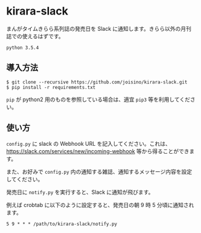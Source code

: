 # kirara-slack

まんがタイムきらら系列誌の発売日を Slack に通知します。きらら以外の月刊誌での使えるはずです。

`python 3.5.4`

## 導入方法

```
$ git clone --recursive https://github.com/joisino/kirara-slack.git
$ pip install -r requirements.txt
```

`pip` が python2 用のものを参照している場合は、適宜 `pip3` 等を利用してください。

## 使い方

`config.py` に slack の Webhook URL を記入してください。これは、 https://slack.com/services/new/incoming-webhook 等から得ることができます。

また、お好みで `config.py` 内の通知する雑誌、通知するメッセージ内容を設定してください。

発売日に `notify.py` を実行すると、Slack に通知が飛びます。

例えば crobtab に以下のように設定すると、発売日の朝 9 時 5 分頃に通知されます。

```
5 9 * * * /path/to/kirara-slack/notify.py
```
